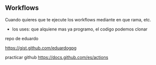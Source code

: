 ## Workflows

Cuando quieres que te ejecute los workflows mediante en que rama, etc.

- los uses: que alquiene mas ya programo, el codigo podemos clonar

repo de eduardo

https://gist.github.com/eduardogpg

practicar github
https://docs.github.com/es/actions
